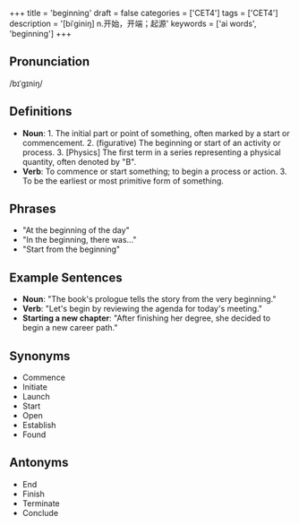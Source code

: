 +++
title = 'beginning'
draft = false
categories = ['CET4']
tags = ['CET4']
description = '[biˈginiŋ] n.开始，开端；起源'
keywords = ['ai words', 'beginning']
+++

## Pronunciation
/bɪˈgɪniŋ/

## Definitions
- **Noun**: 1. The initial part or point of something, often marked by a start or commencement. 2. (figurative) The beginning or start of an activity or process. 3. [Physics] The first term in a series representing a physical quantity, often denoted by "B".
- **Verb**: To commence or start something; to begin a process or action. 3. To be the earliest or most primitive form of something.

## Phrases
- "At the beginning of the day"
- "In the beginning, there was..."
- "Start from the beginning"

## Example Sentences
- **Noun**: "The book's prologue tells the story from the very beginning."
- **Verb**: "Let's begin by reviewing the agenda for today's meeting."
- **Starting a new chapter**: "After finishing her degree, she decided to begin a new career path."

## Synonyms
- Commence
- Initiate
- Launch
- Start
- Open
- Establish
- Found

## Antonyms
- End
- Finish
- Terminate
- Conclude
